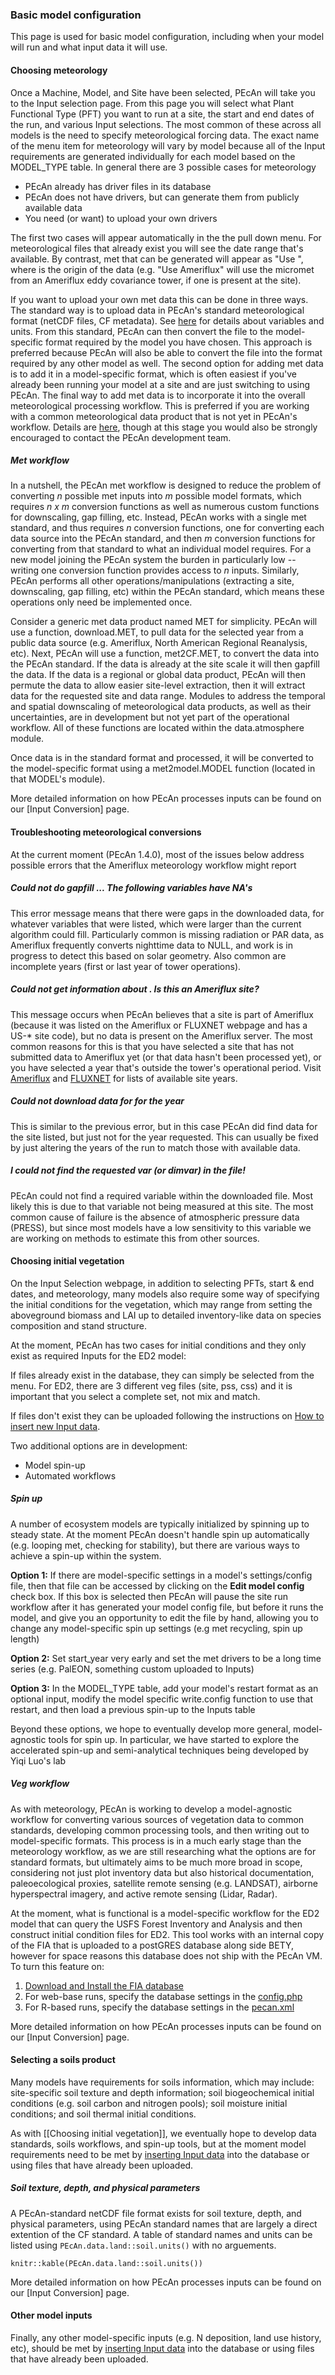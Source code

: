 ### Basic model configuration

This page is used for basic model configuration, including when your model will run and what input data it will use.

#### Choosing meteorology

Once a Machine, Model, and Site have been selected, PEcAn will take you to the Input selection page. From this page you will select what Plant Functional Type (PFT) you want to run at a site, the start and end dates of the run, and various Input selections. The most common of these across all models is the need to specify meteorological forcing data. The exact name of the menu item for meteorology will vary by model because all of the Input requirements are generated individually for each model based on the MODEL_TYPE table.  In general there are 3 possible cases for meteorology

* PEcAn already has driver files in its database
* PEcAn does not have drivers, but can generate them from publicly available data
* You need (or want) to upload your own drivers

The first two cases will appear automatically in the the pull down menu. For meteorological files that already exist you will see the date range that's available. By contrast, met that can be generated will appear as "Use <source>", where <source> is the origin of the data (e.g. "Use Ameriflux" will use the micromet from an Ameriflux eddy covariance tower, if one is present at the site).

If you want to upload your own met data this can be done in three ways. The standard way is to upload data in PEcAn's standard meteorological format (netCDF files, CF metadata). See [here](../../developers_guide/Adding-an-Input-Converter.md#met-data) for details about variables and units. From this standard, PEcAn can then convert the file to the model-specific format required by the model you have chosen. This approach is preferred because PEcAn will also be able to convert the file into the format required by any other model as well. The second option for adding met data is to add it in a model-specific format, which is often easiest if you've already been running your model at a site and are just switching to using PEcAn. The final way to add met data is to incorporate it into the overall meteorological processing workflow. This is preferred if you are working with a common meteorological data product that is not yet in PEcAn's workflow. Details are [here](../../developers_guide/Adding-an-Input-Converter.md#met-data), though at this stage you would also be strongly encouraged to contact the PEcAn development team.


##### Met workflow

In a nutshell, the PEcAn met workflow is designed to reduce the problem of converting *n* possible met inputs into *m* possible model formats, which requires *n x m* conversion functions as well as numerous custom functions for downscaling, gap filling, etc. Instead, PEcAn works with a single met standard, and thus requires *n* conversion functions, one for converting each data source into the PEcAn standard, and then *m* conversion functions for converting from that standard to what an individual model requires. For a new model joining the PEcAn system the burden in particularly low -- writing one conversion function provides access to *n* inputs. Similarly, PEcAn performs all other operations/manipulations (extracting a site, downscaling, gap filling, etc) within the PEcAn standard, which means these operations only need be implemented once.

Consider a generic met data product named MET for simplicity. PEcAn will use a function, download.MET, to pull data for the selected year from a public data source (e.g. Ameriflux, North American Regional Reanalysis, etc). Next, PEcAn will use a function, met2CF.MET, to convert the data into the PEcAn standard. If the data is already at the site scale it will then gapfill the data. If the data is a regional or global data product, PEcAn will then permute the data to allow easier site-level extraction, then it will extract data for the requested site and data range. Modules to address the temporal and spatial downscaling of meteorological data products, as well as their uncertainties, are in development but not yet part of the operational workflow. All of these functions are located within the data.atmosphere module.

Once data is in the standard format and processed, it will be converted to the model-specific format using a met2model.MODEL function (located in that MODEL's module).

More detailed information on how PEcAn processes inputs can be found on our [Input Conversion] page.

#### Troubleshooting meteorological conversions

At the current moment (PEcAn 1.4.0), most of the issues below address possible errors that the Ameriflux meteorology workflow might report

##### Could not do gapfill ... The following variables have NA's

This error message means that there were gaps in the downloaded data, for whatever variables that were listed, which were larger than the current algorithm could fill. Particularly common is missing radiation or PAR data, as Ameriflux frequently converts nighttime data to NULL, and work is in progress to detect this based on solar geometry. Also common are incomplete years (first or last year of tower operations).

##### Could not get information about <site> . Is this an Ameriflux site? 

This message occurs when PEcAn believes that a site is part of Ameriflux (because it was listed on the Ameriflux or FLUXNET webpage and has a US-* site code), but no data is present on the Ameriflux server. The most common reasons for this is that you have selected a site that has not submitted data to Ameriflux yet (or that data hasn't been processed yet), or you have selected a year that's outside the tower's operational period. Visit [Ameriflux](http://ameriflux.lbl.gov/sites/site-list-and-pages/) and [FLUXNET](http://fluxnet.ornl.gov/site_status) for lists of available site years.

##### Could not download data for <site> for the year <YEAR>

This is similar to the previous error, but in this case PEcAn did find data for the site listed, but just not for the year requested. This can usually be fixed by just altering the years of the run to match those with available data.


#####  I could not find the requested var (or dimvar) in the file!

PEcAn could not find a required variable within the downloaded file. Most likely this is due to that variable not being measured at this site. The most common cause of failure is the absence of atmospheric pressure data (PRESS), but since most models have a low sensitivity to this variable we are working on methods to estimate this from other sources.

#### Choosing initial vegetation

On the Input Selection webpage, in addition to selecting PFTs, start & end dates, and meteorology, many models also require some way of specifying the initial conditions for the vegetation, which may range from setting the aboveground biomass and LAI up to detailed inventory-like data on species composition and stand structure.

At the moment, PEcAn has two cases for initial conditions and they only exist as required Inputs for the ED2 model:

If files already exist in the database, they can simply be selected from the menu. For ED2, there are 3 different veg files (site, pss, css) and it is important that you select a complete set, not mix and match.

If files don't exist they can be uploaded following the instructions on [How to insert new Input data](../developers_guide/How-to-insert-new-Input-data.html). 

Two additional options are in development:

* Model spin-up
* Automated workflows

##### Spin up

A number of ecosystem models are typically initialized by spinning up to steady state. At the moment PEcAn doesn't handle spin up automatically (e.g. looping met, checking for stability), but there are various ways to achieve a spin-up within the system. 

**Option 1:** If there are model-specific settings in a model's settings/config file, then that file can be accessed by clicking on the **Edit model config** check box. If this box is selected then PEcAn will pause the site run workflow after it has generated your model config file, but before it runs the model, and give you an opportunity to edit the file by hand, allowing you to change any model-specific spin up settings (e.g met recycling, spin up length)

**Option 2:** Set start_year very early and set the met drivers to be a long time series (e.g. PalEON, something custom uploaded to Inputs)

**Option 3:** In the MODEL_TYPE table, add your model's restart format as an optional input, modify the model specific write.config function to use that restart, and then load a previous spin-up to the Inputs table

Beyond these options, we hope to eventually develop more general, model-agnostic tools for spin up. In particular, we have started to explore the accelerated spin-up and semi-analytical techniques being developed by Yiqi Luo's lab

##### Veg workflow

As with meteorology, PEcAn is working to develop a model-agnostic workflow for converting various sources of vegetation data to common standards, developing common processing tools, and then writing out to model-specific formats. This process is in a much early stage than the meteorology workflow, as we are still researching what the options are for standard formats, but ultimately aims to be much more broad in scope, considering not just plot inventory data but also historical documentation, paleoecological proxies, satellite remote sensing (e.g. LANDSAT), airborne hyperspectral imagery, and active remote sensing (Lidar, Radar).

At the moment, what is functional is a model-specific workflow for the ED2 model that can query the USFS Forest Inventory and Analysis and then construct initial condition files for ED2. This tool works with an internal copy of the FIA that is uploaded to a postGRES database along side BETY, however for space reasons this database does not ship with the PEcAn VM. To turn this feature on:

1. [Download and Install the FIA database](../../developers_guide/Installing-PEcAn-Data.Rmd)
2. For web-base runs, specify the database settings in the [config.php](https://github.com/PecanProject/pecan/blob/master/web/config.example.php)
3. For R-based runs, specify the database settings in the [pecan.xml](../advanced_users_guide/PEcAn-Configuration.md#database-access)

More detailed information on how PEcAn processes inputs can be found on our [Input Conversion] page.

#### Selecting a soils product

Many models have requirements for soils information, which may include: site-specific soil texture and depth information; soil biogeochemical initial conditions (e.g. soil carbon and nitrogen pools); soil moisture initial conditions; and soil thermal initial conditions.

As with [[Choosing initial vegetation]], we eventually hope to develop data standards, soils workflows, and spin-up tools, but at the moment model requirements need to be met by [inserting Input data](../developers_guide/How-to-insert-new-Input-data.html) into the database or using files that have already been uploaded.

##### Soil texture, depth, and physical parameters

A PEcAn-standard netCDF file format exists for soil texture, depth, and physical parameters, using PEcAn standard names that are largely a direct extention of the CF standard. A table of standard names and units can be listed using `PEcAn.data.land::soil.units()` with no arguements.

```{r,echo=FALSE}
knitr::kable(PEcAn.data.land::soil.units())
```

More detailed information on how PEcAn processes inputs can be found on our [Input Conversion] page.

#### Other model inputs

Finally, any other model-specific inputs (e.g. N deposition, land use history, etc), should be met by [inserting Input data](../developers_guide/How-to-insert-new-Input-data.html) into the database or using files that have already been uploaded.
